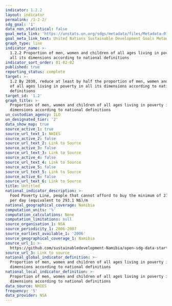 ```yaml
---
indicator: 1.2.2
layout: indicator
permalink: /1-2-2/
sdg_goal: '1'
data_non_statistical: false
goal_meta_link: 'https://unstats.un.org/sdgs/metadata/files/Metadata-01-02-02.pdf'
goal_meta_link_text: United Nations Sustainable Development Goals Metadata
graph_type: line
indicator_name: >-
  1.2.2 Proportion of men, women and children of all ages living in poverty in
  all its dimensions according to national definitions
indicator_sort_order: 01-02-02
published: true
reporting_status: complete
target: >-
  1.2 By 2030, reduce at least by half the proportion of men, women and children
  of all ages living in poverty in all its dimensions according to national
  definitions
target_id: '1.2'
graph_title: >-
  Proportion of men, women and children of all ages living in poverty in all its
  dimensions according to national definitions
un_custodian_agency: ILO
un_designated_tier: '2'
data_show_map: true
source_active_1: true
source_url_text_1: NHIES
source_active_2: false
source_url_text_2: Link to Source
source_active_3: false
source_url_text_3: Link to Source
source_active_4: false
source_url_text_4: Link to Source
source_active_5: false
source_url_text_5: Link to Source
source_active_6: false
source_url_text_6: Link to Source
title: Untitled
national_indicator_description: >-
  Food Poverty Line, people that cannot afford to buy the minimum of 2100kcal
  per day (equivalent to 293.1 N$)/m
national_geographical_coverage: Namibia
computation_units: '%'
computation_calculations: None
computation_limitations: null
source_organisation_1: NSA
source_periodicity_1: 2006-2007
source_earliest_available_1: '2006'
source_geographical_coverage_1: Namibia
source_url_1: >-
  https://github.com/sustainabledevelopment-Namibia/open-sdg-data-starter/blob/develop/data/indicator_1-2-2.csv
source_url_3: Link to source
national_global_indicator_definition: >-
  Proportion of men, women and children of all ages living in poverty in all its
  dimensions according to national definitions
national_local_indicator_definition: >-
  Proportion of men, women and children of all ages living in poverty in all its
  dimensions according to national definitions
data_source: NHIES
frequency: '5'
data_provider: NSA
---
```

